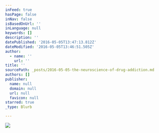 ```yaml
---
inFeed: true
hasPage: false
inNav: false
isBasedOnUrl: ''
inLanguage: null
keywords: []
description: ''
datePublished: '2016-05-05T13:47:13.812Z'
dateModified: '2016-05-05T13:46:51.505Z'
author:
  - name: ''
    url: ''
title: ''
sourcePath: _posts/2016-05-05-the-neuroscience-of-drug-addiction.md
authors: []
publisher:
  name: null
  domain: null
  url: null
  favicon: null
starred: true
_type: Blurb

---
```

![](https://s3-us-west-2.amazonaws.com/the-grid-img/p/529ee9e6a1084a3d0035e7f970d0a4b73dc7392b.jpg)